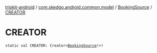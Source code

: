 [tripkit-android](../../index.md) / [com.skedgo.android.common.model](../index.md) / [BookingSource](index.md) / [CREATOR](./-c-r-e-a-t-o-r.md)

# CREATOR

`static val CREATOR: Creator<`[`BookingSource`](index.md)`!>!`